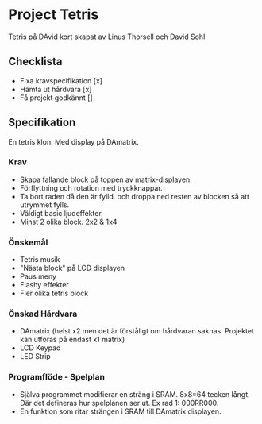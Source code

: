 # Project Tetris

Tetris på DAvid kort skapat av Linus Thorsell och David Sohl

## Checklista
* Fixa kravspecifikation [x]
* Hämta ut hårdvara [x]
* Få projekt godkännt []

## Specifikation
En tetris klon. Med display på DAmatrix.

### Krav
* Skapa fallande block på toppen av matrix-displayen.
* Förflyttning och rotation med tryckknappar.
* Ta bort raden då den är fylld. och droppa ned resten av blocken så att utrymmet fylls.
* Väldigt basic ljudeffekter.
* Minst 2 olika block. 2x2 & 1x4

### Önskemål
* Tetris musik
* "Nästa block" på LCD displayen
* Paus meny
* Flashy effekter
* Fler olika tetris block

### Önskad Hårdvara
* DAmatrix (helst x2 men det är förståligt om hårdvaran saknas. Projektet kan utföras på endast x1 matrix)
* LCD Keypad
* LED Strip

### Programflöde - Spelplan
* Själva programmet modifierar en sträng i SRAM. 8x8=64 tecken långt. Där det defineras hur spelplanen ser ut. Ex rad 1: 000RR000.
* En funktion som ritar strängen i SRAM till DAmatrix displayen.
